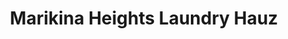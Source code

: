 ---
title: "Marikina Heights Laundry Hauz"
url: /marikina/marikina-heights-laundry-hauz/
shop: laundry
---